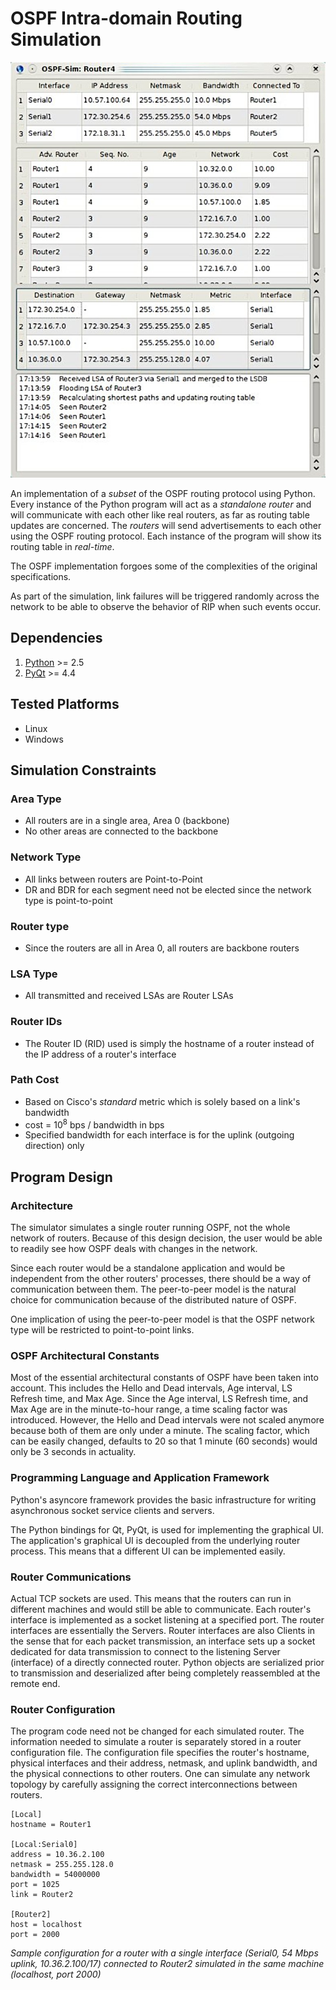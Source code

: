 # OSPF Intra-domain Routing Simulation

![Simulator interface](interface.jpg)

An implementation of a _subset_ of the OSPF routing protocol using Python. Every instance of the Python program will act as a _standalone router_ and will communicate with each other like real routers, as far as routing table updates are concerned. The _routers_ will send advertisements to each other using the OSPF routing protocol. Each instance of the program will show its routing table in _real-time_.

The OSPF implementation forgoes some of the complexities of the original specifications.

As part of the simulation, link failures will be triggered randomly across the network to be able to observe the behavior of RIP when such events occur.

## Dependencies
1. [Python](http://www.python.org/download/) >= 2.5
2. [PyQt](http://www.riverbankcomputing.com/software/pyqt/download) >= 4.4 

## Tested Platforms
* Linux
* Windows

## Simulation Constraints

### Area Type
* All routers are in a single area, Area 0 (backbone)
* No other areas are connected to the backbone

### Network Type
* All links between routers are Point-to-Point
* DR and BDR for each segment need not be elected since the network type is point-to-point

### Router type
* Since the routers are all in Area 0, all routers are backbone routers

### LSA Type
* All transmitted and received LSAs are Router LSAs

### Router IDs
* The Router ID (RID) used is simply the hostname of a router instead of the IP address of a router's interface

### Path Cost
* Based on Cisco's _standard_ metric which is solely based on a link's bandwidth
* cost = 10<sup>8</sup> bps / bandwidth in bps
* Specified bandwidth for each interface is for the uplink (outgoing direction) only

## Program Design

### Architecture

The simulator simulates a single router running OSPF, not the whole network of routers. Because of this design decision, the user would be able to readily see how OSPF deals with changes in the network.

Since each router would be a standalone application and would be independent from the other routers' processes, there should be a way of communication between them. The peer-to-peer model is the natural choice for communication because of the distributed nature of OSPF.

One implication of using the peer-to-peer model is that the OSPF network type will be restricted to point-to-point links.

### OSPF Architectural Constants

Most of the essential architectural constants of OSPF have been taken into account. This includes the Hello and Dead intervals, Age interval, LS Refresh time, and Max Age. Since the Age interval, LS Refresh time, and Max Age are in the minute-to-hour range, a time scaling factor was introduced. However, the Hello and Dead intervals were not scaled anymore because both of them are only under a minute. The scaling factor, which can be easily changed, defaults to 20 so that 1 minute (60 seconds) would only be 3 seconds in actuality.

### Programming Language and Application Framework

Python's asyncore framework provides the basic infrastructure for writing asynchronous socket service clients and servers.

The Python bindings for Qt, PyQt, is used for implementing the graphical UI. The application's graphical UI is decoupled from the underlying router process. This means that a different UI can be implemented easily. 

### Router Communications

Actual TCP sockets are used. This means that the routers can run in different machines and would still be able to communicate. Each router's interface is implemented as a socket listening at a specified port. The router interfaces are essentially the Servers. Router interfaces are also Clients in the sense that for each packet transmission, an interface sets up a socket dedicated for data transmission to connect to the listening Server (interface) of a directly connected router. Python objects are serialized prior to transmission and deserialized after being completely reassembled at the remote end.

### Router Configuration

The program code need not be changed for each simulated router. The information needed to simulate a router is separately stored in a router configuration file. The configuration file specifies the router's hostname, physical interfaces and their address, netmask, and uplink bandwidth, and the physical connections to other routers. One can simulate any network topology by carefully assigning the correct interconnections between routers.

```
[Local]
hostname = Router1

[Local:Serial0]
address = 10.36.2.100
netmask = 255.255.128.0
bandwidth = 54000000
port = 1025
link = Router2

[Router2]
host = localhost
port = 2000
```

_Sample configuration for a router with a single interface (Serial0, 54 Mbps uplink, 10.36.2.100/17) connected to Router2 simulated in the same machine (localhost, port 2000)_
